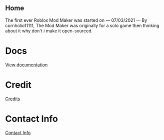 ## Home

The first ever Roblox Mod Maker was started on — 07/03/2021 — By cornholio11111, The Mod Maker was originally for a solo game then thinking about it why don't i make it open-sourced.

# Docs

[View documentation](https://cornholio11111.github.io/Mod-System/Documentation)


# Credit

[Credits](https://cornholio11111.github.io/Mod-System/Credits)

# Contact Info

[Contact Info](https://cornholio11111.github.io/Mod-System/Contact)

<link rel="icon" type="image/png" href="https://i.ibb.co/RcDh0nB/50eacb430487b072ab653a5ead7bdd8c.png" />
